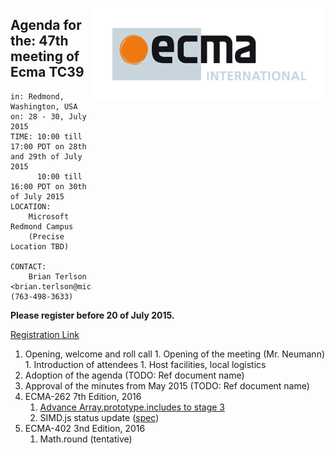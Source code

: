 <img src="../images/Ecma_RVB-003.jpg"
     align="right" alt="" />

## Agenda for the: 47th meeting of Ecma TC39

    in: Redmond, Washington, USA
    on: 28 - 30, July 2015
    TIME: 10:00 till 17:00 PDT on 28th and 29th of July 2015
          10:00 till 16:00 PDT on 30th of July 2015
    LOCATION:
        Microsoft Redmond Campus
        (Precise Location TBD)

    CONTACT:
        Brian Terlson <brian.terlson@microsoft.com> (763-498-3633)

**Please register before 20 of July 2015.**

[Registration Link](http://doodle.com/qt7cxyuber7pckww)

  1. Opening, welcome and roll call
    1. Opening of the meeting (Mr. Neumann)
    1. Introduction of attendees
    1. Host facilities, local logistics
  1. Adoption of the agenda (TODO: Ref document name)
  1. Approval of the minutes from May 2015 (TODO: Ref document name)
  1. ECMA-262 7th Edition, 2016
     1. [Advance Array.prototype.includes to stage 3](https://github.com/tc39/Array.prototype.includes/issues/12)
     1. SIMD.js status update ([spec](http://littledan.github.io/simd.html))
  1. ECMA-402 3nd Edition, 2016
     1. Math.round (tentative)
